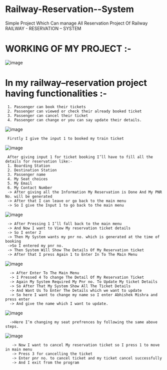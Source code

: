 # Railway-Reservation--System
Simple Project Which Can manage All Reservation Project Of Railway
RAILWAY - RESERVATION – SYSTEM







# WORKING OF MY PROJECT  :-

 ![image](https://user-images.githubusercontent.com/50981076/79985172-d7acb600-84c7-11ea-9120-ceb13aa308df.png)
 
# In my railway–reservation project having functionalities :-
     1.	Passenger can book their tickets
     2.	Passenger can viewed or check their already booked ticket 
     3.	Passenger can cancel their ticket 
     4.	Passenger can change or you can say update their details.

![image](https://user-images.githubusercontent.com/50981076/79985217-e7c49580-84c7-11ea-90c1-a6152260e791.png)
 
     Firstly I give the input 1 to booked my train ticket 

![image](https://user-images.githubusercontent.com/50981076/79985244-ef843a00-84c7-11ea-92ad-91282380a497.png)

     After giving input 1 for ticket booking I’ll have to fill all the details for reservation like:-
     1. Boarding Station
     2. Destination Station 
     3. Passenger name 
     4. My Seat choices
     5. My Email
     6. My Contact Number 
     -> After giving all the Information My Reservation is Done And My PNR No. will be generated 
     -> After that I can leave or go back to the main menu 
     -> So I give the Input 1 to go back to the main menu 

![image](https://user-images.githubusercontent.com/50981076/79985270-f90da200-84c7-11ea-8004-198e92f86de9.png)
 
     -> After Pressing 1 I’ll fall back to the main menu 
     -> And Now I want to View My reservation ticket details
     -> So I enter 2 
     -> Then My System wants my pnr no. which is generated at the time of booking 
     ->So I entered my pnr no.
     -> Then System Will Show The Details Of My Reservation ticket
     -> After that I press Again 1 to Enter In To The Main Menu 


![image](https://user-images.githubusercontent.com/50981076/79985289-ff038300-84c7-11ea-89dc-9d839ad32a9c.png)
 
      -> After Enter To The Main Menu 
      -> I Pressed 4 To change The Detail Of My Reservation Ticket 
      -> Again My System Required My Pnr no. To Update My ticket Details 
      -> So After That My System Show All The Ticket Details 
      -> And Want Us To Enter The Details which we want to update 
      -> So here I want to change my name so I enter Abhishek Mishra and press enter 
      -> And give the name which I want to update.

![image](https://user-images.githubusercontent.com/50981076/79985314-09258180-84c8-11ea-9a93-84b55027be57.png)

      ->Here I’m changing my seat prefrences by following the same above steps.

![image](https://user-images.githubusercontent.com/50981076/79985327-0f1b6280-84c8-11ea-8313-5814b29dc73b.png)

       -> Now I want to cancel My reservation ticket so I press 1 to move in main menu 
       -> Press 3 for cancelling the ticket
       -> Enter pnr no. to cancel ticket and my ticket cancel successfully 
       -> And I exit from the program 
